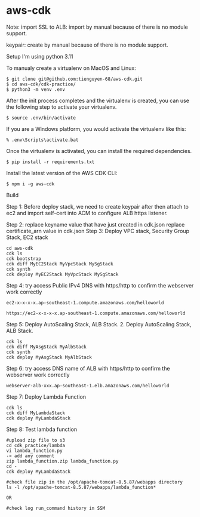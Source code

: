 # aws-cdk
Note:
import SSL to ALB: import by manual because of there is no module support.

keypair: create by manual because of there is no module support.

Setup
I'm using python 3.11

To manualy create a virtualenv on MacOS and Linux:
```
$ git clone git@github.com:tienguyen-68/aws-cdk.git
$ cd aws-cdk/cdk-practice/
$ python3 -m venv .env
```
After the init process completes and the virtualenv is created, you can use the following step to activate your virtualenv.
```
$ source .env/bin/activate
```
If you are a Windows platform, you would activate the virtualenv like this:
```
% .env\Scripts\activate.bat
```
Once the virtualenv is activated, you can install the required dependencies.
```
$ pip install -r requirements.txt
```
Install the latest version of the AWS CDK CLI:
```
$ npm i -g aws-cdk
```
Build


Step 1: Before deploy stack, we need to create keypair after then attach to ec2 and import self-cert into ACM to configure ALB https listener.

Step 2:
replace keyname value that have just created in cdk.json
replace certificate_arn value in cdk.json
Step 3: Deploy VPC stack, Security Group Stack, EC2 stack
```
cd aws-cdk
cdk ls
cdk bootstrap
cdk diff MyEC2Stack MyVpcStack MySgStack 
cdk synth
cdk deploy MyEC2Stack MyVpcStack MySgStack
```
Step 4: try access Public IPv4 DNS with https/http to confirm the webserver work correctly
```
ec2-x-x-x-x.ap-southeast-1.compute.amazonaws.com/helloworld

https://ec2-x-x-x-x.ap-southeast-1.compute.amazonaws.com/helloworld
```
Step 5: Deploy AutoScaling Stack, ALB Stack. 
2. Deploy AutoScaling Stack, ALB Stack.
```
cdk ls
cdk diff MyAsgStack MyAlbStack 
cdk synth
cdk deploy MyAsgStack MyAlbStack
```
Step 6: try access DNS name of ALB with https/http to confirm the webserver work correctly
```
webserver-alb-xxx.ap-southeast-1.elb.amazonaws.com/helloworld
```
Step 7: Deploy Lambda Function
```
cdk ls
cdk diff MyLambdaStack
cdk deploy MyLambdaStack
```
Step 8: Test lambda function 
```
#upload zip file to s3
cd cdk_practice/lambda
vi lambda_function.py
-> add any comment
zip lambda_function.zip lambda_function.py
cd -
cdk deploy MyLambdaStack

#check file zip in the /opt/apache-tomcat-8.5.87/webapps directory
ls -l /opt/apache-tomcat-8.5.87/webapps/lambda_function*

OR

#check log run_command history in SSM
```
